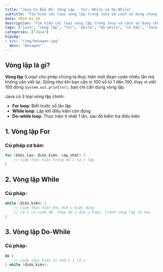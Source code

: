 ```yaml
---
title: "Java Cơ Bản #5: Vòng Lặp - For, While và Do-While"
subtitle: "Tìm hiểu các loại vòng lặp trong Java và cách sử dụng chúng hiệu quả"
date: 2024-01-28
description: "Tìm hiểu các loại vòng lặp trong Java và cách sử dụng chúng hiệu quả"
tags: ["java", "vòng lặp", "for", "while", "do-while", "cơ bản", "Java Cơ Bản"]
categories: ["Java"]
bigimg:
- src: "/img/hexagon.jpg"
  desc: "Hexagon"
---
```


## Vòng lặp là gì?

**Vòng lặp** (Loop) cho phép chúng ta thực hiện một đoạn code nhiều lần mà không cần viết lại. Giống như khi bạn cần in 100 số từ 1 đến 100, thay vì viết 100 dòng `System.out.println()`, bạn chỉ cần dùng vòng lặp.

Java có 3 loại vòng lặp chính:
- **For loop**: Biết trước số lần lặp
- **While loop**: Lặp khi điều kiện còn đúng
- **Do-while loop**: Thực hiện ít nhất 1 lần, sau đó kiểm tra điều kiện

## 1. Vòng lặp For

### Cú pháp cơ bản:
```java
for (khởi_tạo; điều_kiện; cập_nhật) {
    // Code thực hiện trong mỗi lần lặp
}
```

## 2. Vòng lặp While

### Cú pháp:
```java
while (điều_kiện) {
    // Code thực hiện khi điều kiện đúng
    // Cần có code để thay đổi điều kiện, tránh vòng lặp vô hạn
}
```

## 3. Vòng lặp Do-While

### Cú pháp:
```java
do {
    // Code thực hiện ít nhất 1 lần
} while (điều_kiện);
```
